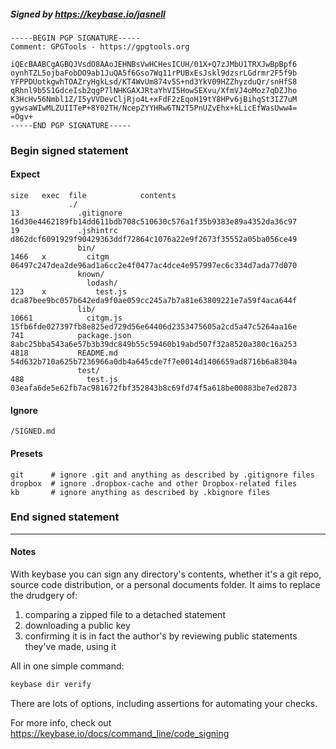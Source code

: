 ##### Signed by https://keybase.io/jasnell
```
-----BEGIN PGP SIGNATURE-----
Comment: GPGTools - https://gpgtools.org

iQEcBAABCgAGBQJVsdO8AAoJEHNBsVwHCHesICUH/01X+Q7zJMbU1TRXJwBpBpf6
oynhTZL5ojbaFobDO9ab1JuQA5f6Gso7Wq11rPUBxEsJskl9dzsrLGdrmr2F5f9b
YFPPDUotkgwhTOAZryHgkLsd/KT4WvUm874v5S+nd3YkV09HZZhyzduQr/snHfS8
qRhnl9b5S1GdceIsb2qgP7lNHKGAXJRtaYhVI5HowSEXvu/XfmVJ4oMoz7qDZJho
K3HcHv56Nmbl1Z/I5yVVDevCljRjo4L+xFdF2zEqoH19tY8HPv6jBihqSt3IZ7uM
gywsaWIwMLZUIITeP+8Y02TH/NcepZYYHRw6TN2T5PnUZvEhx+kLicEfWasUww4=
=Ogv+
-----END PGP SIGNATURE-----

```

<!-- END SIGNATURES -->

### Begin signed statement 

#### Expect

```
size   exec  file            contents                                                        
             ./                                                                              
13             .gitignore    16d30e4462189fb14dd611bdb708c510630c576a1f35b9383e89a4352da36c97
19             .jshintrc     d862dcf6091929f90429363ddf72864c1076a22e9f2673f35552a05ba056ce49
               bin/                                                                          
1466   x         citgm       06497c247dea2de96ad1a6cc2e4f0477ac4dce4e957997ec6c334d7ada77d070
               known/                                                                        
                 lodash/                                                                     
123    x           test.js   dca87bee9bc057b642eda9f0ae059cc245a7b7a81e63809221e7a59f4aca644f
               lib/                                                                          
10661            citgm.js    15fb6fde027397fb8e825ed729d56e64406d2353475605a2cd5a47c5264aa16e
741            package.json  8abc25bba543a6e57b3b39dc849b55c59460b19abd507f32a8520a380c16a253
4818           README.md     54d632b710a625b7236966a0db4a645cde7f7e0014d1406659ad8716b6a8304a
               test/                                                                         
488              test.js     03eafa6de5e62fb7ac981672fbf352843b8c69fd74f5a618be00883be7ed2873
```

#### Ignore

```
/SIGNED.md
```

#### Presets

```
git      # ignore .git and anything as described by .gitignore files
dropbox  # ignore .dropbox-cache and other Dropbox-related files    
kb       # ignore anything as described by .kbignore files          
```

<!-- summarize version = 0.0.9 -->

### End signed statement

<hr>

#### Notes

With keybase you can sign any directory's contents, whether it's a git repo,
source code distribution, or a personal documents folder. It aims to replace the drudgery of:

  1. comparing a zipped file to a detached statement
  2. downloading a public key
  3. confirming it is in fact the author's by reviewing public statements they've made, using it

All in one simple command:

```bash
keybase dir verify
```

There are lots of options, including assertions for automating your checks.

For more info, check out https://keybase.io/docs/command_line/code_signing